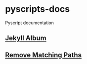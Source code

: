# pyscripts-docs

Pyscript documentation

## [Jekyll Album](https://karttur.github.io/pyscripts-docs/jekyllalbum)

## [Remove Matching Paths](https://karttur.github.io/pyscripts-docs/removematchingpaths)
